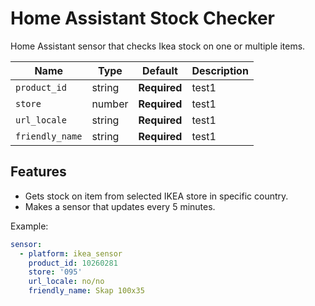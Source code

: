 # Home Assistant Stock Checker
Home Assistant sensor that checks Ikea stock on one or multiple items.


| Name    | Type        | Default       |   Description     |
|---------|-------------|---------------|-------------------|
| `product_id`    | string | **Required** | test1 |
| `store`         | number | **Required** | test1 |
| `url_locale`    | string | **Required** | test1 |
| `friendly_name` | string | **Required** | test1 |



## Features

- Gets stock on item from selected IKEA store in specific country.
- Makes a sensor that updates every 5 minutes.

Example:

```yaml
sensor:
  - platform: ikea_sensor
    product_id: 10260281
    store: '095'
    url_locale: no/no
    friendly_name: Skap 100x35
```


